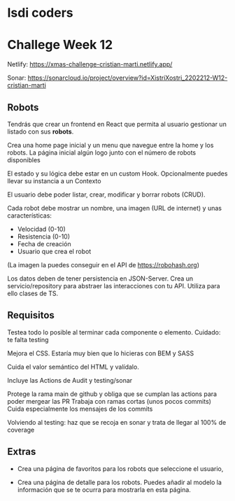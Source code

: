 # Isdi coders

# Challege Week 12

Netlify: https://xmas-challenge-cristian-marti.netlify.app/

Sonar: https://sonarcloud.io/project/overview?id=XistriXostri_2202212-W12-cristian-marti

## Robots

Tendrás que crear un frontend en React que permita al usuario gestionar un listado con sus **robots**.

Crea una home page inicial y un menu que navegue entre la home y los robots.
La página inicial algún logo junto con el número de robots disponibles

El estado y su lógica debe estar en un custom Hook. Opcionalmente puedes llevar su instancia a un Contexto

El usuario debe poder listar, crear, modificar y borrar robots (CRUD).

Cada robot debe mostrar un nombre, una imagen (URL de internet) y unas características:

-   Velocidad (0-10)
-   Resistencia (0-10)
-   Fecha de creación
-   Usuario que crea el robot

(La imagen la puedes conseguir en el API de https://robohash.org)

Los datos deben de tener persistencia en JSON-Server.
Crea un servicio/repository para abstraer las interacciones con tu API.
Utiliza para ello clases de TS.

## Requisitos

Testea todo lo posible al terminar cada componente o elemento.
Cuidado: te falta testing

Mejora el CSS. Estaría muy bien que lo hicieras con BEM y SASS

Cuida el valor semántico del HTML y valídalo.

Incluye las Actions de Audit y testing/sonar

Protege la rama main de github y obliga que se cumplan las actions para poder mergear las PR
Trabaja con ramas cortas (unos pocos commits)
Cuida especialmente los mensajes de los commits

Volviendo al testing: haz que se recoja en sonar y trata de llegar al 100% de coverage

## Extras

-   Crea una página de favoritos para los robots que seleccione el usuario,

-   Crea una página de detalle para los robots.
    Puedes añadir al modelo la información que se te ocurra para mostrarla en esta página.
